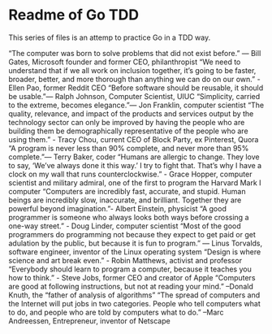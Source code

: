 # Readme of Go TDD

This series of files is an attemp to practice Go in a TDD way.

“The computer was born to solve problems that did not exist before.” — Bill Gates, Microsoft founder and former CEO, philanthropist
“We need to understand that if we all work on inclusion together, it’s going to be faster, broader, better, and more thorough than anything we can do on our own.” - Ellen Pao, former Reddit CEO
“Before software should be reusable, it should be usable.”— Ralph Johnson, Computer Scientist, UIUC
“Simplicity, carried to the extreme, becomes elegance.”— Jon Franklin, computer scientist
“The quality, relevance, and impact of the products and services output by the technology sector can only be improved by having the people who are building them be demographically representative of the people who are using them.” - Tracy Chou, current CEO of Block Party, ex Pinterest, Quora
“A program is never less than 90% complete, and never more than 95% complete.”— Terry Baker, coder
“Humans are allergic to change. They love to say, ‘We’ve always done it this way.’ I try to fight that. That’s why I have a clock on my wall that runs counterclockwise.” - Grace Hopper, computer scientist and military admiral, one of the first to program the Harvard Mark I computer
“Computers are incredibly fast, accurate, and stupid. Human beings are incredibly slow, inaccurate, and brilliant. Together they are powerful beyond imagination.”- Albert Einstein, physicist
“A good programmer is someone who always looks both ways before crossing a one-way street.” - Doug Linder, computer scientist
“Most of the good programmers do programming not because they expect to get paid or get adulation by the public, but because it is fun to program.” — Linus Torvalds, software engineer, inventor of the Linux operating system
“Design is where science and art break even.” - Robin Matthews, activist and professor
“Everybody should learn to program a computer, because it teaches you how to think.” - Steve Jobs, former CEO and creator of Apple
“Computers are good at following instructions, but not at reading your mind.” –Donald Knuth, the “father of analysis of algorithms”
“The spread of computers and the Internet will put jobs in two categories. People who tell computers what to do, and people who are told by computers what to do.” –Marc Andreessen, Entrepreneur, inventor of Netscape
